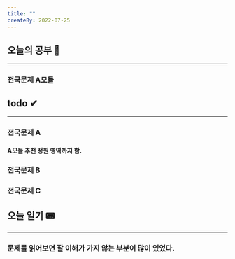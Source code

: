 ```yaml
---
title: ""
createBy: 2022-07-25
---
```

## 오늘의 공부 🎉
---
### 전국문제 A모듈

## todo ✔
---
### 전국문제 A
#### A모듈 추천 정원 영역까지 함.
### 전국문제 B
### 전국문제 C

## 오늘 일기 📟
---
### 문제를 읽어보면 잘 이해가 가지 않는 부분이 많이 있었다.